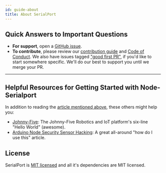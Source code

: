 ```yaml
---
id: guide-about
title: About SerialPort
---
```


## Quick Answers to Important Questions
- **For support**, open a [GitHub issue](https://github.com/node-serialport/node-serialport/issues/new).
- **To contribute**, please review our [contribution guide](https://github.com/node-serialport/node-serialport/blob/master/CONTRIBUTING.md) and [Code of Conduct](code-of-conduct.md). We also have issues tagged ["good first PR"](https://github.com/node-serialport/node-serialport/issues?q=is%3Aissue+is%3Aopen+label%3A%22good+first+issue%22), if you'd like to start somewhere specific. We'll do our best to support you until we merge your PR.

***
## Helpful Resources for Getting Started with Node-Serialport

In addition to reading the [article mentioned above](http://www.voodootikigod.com/nodebots-the-rise-of-js-robotics), these others might help you:
* [Johnny-Five](http://johnny-five.io/#hello-world): The Johnny-Five Robotics and IoT platform's six-line "Hello World" (awesome).
* [Arduino Node Security Sensor Hacking](http://nexxylove.tumblr.com/post/20159263403/arduino-node-security-sensor-hacking): A great all-around "how do I use this" article.


## License
SerialPort is [MIT licensed](https://github.com/node-serialport/node-serialport/blob/master/LICENSE) and all it's dependencies are MIT licensed.

